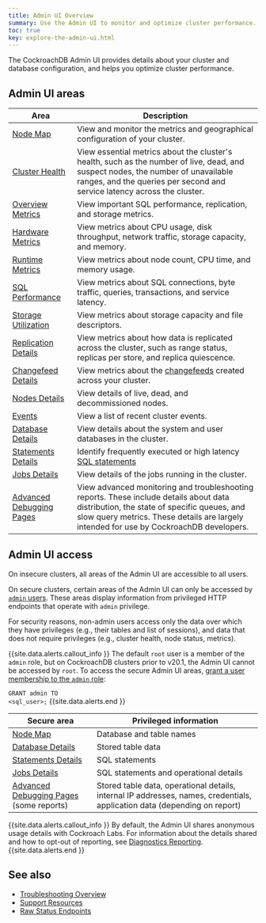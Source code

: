 ```yaml
---
title: Admin UI Overview
summary: Use the Admin UI to monitor and optimize cluster performance.
toc: true
key: explore-the-admin-ui.html
---
```


The CockroachDB Admin UI provides details about your cluster and database configuration, and helps you optimize cluster performance.

## Admin UI areas

Area | Description
--------|----
[Node Map](enable-node-map.html) | View and monitor the metrics and geographical configuration of your cluster.
[Cluster Health](admin-ui-access-and-navigate.html#summary-panel) | View essential metrics about the cluster's health, such as the number of live, dead, and suspect nodes, the number of unavailable ranges, and the queries per second and service latency across the cluster.
[Overview Metrics](admin-ui-overview-dashboard.html) | View important SQL performance, replication, and storage metrics.
[Hardware Metrics](admin-ui-hardware-dashboard.html) | View metrics about CPU usage, disk throughput, network traffic, storage capacity, and memory.
[Runtime Metrics](admin-ui-runtime-dashboard.html) | View metrics about node count, CPU time, and memory usage.
[SQL Performance](admin-ui-sql-dashboard.html) | View metrics about SQL connections, byte traffic, queries, transactions, and service latency.
[Storage Utilization](admin-ui-storage-dashboard.html) | View metrics about storage capacity and file descriptors.
[Replication Details](admin-ui-replication-dashboard.html) | View metrics about how data is replicated across the cluster, such as range status, replicas per store, and replica quiescence.
[Changefeed Details](admin-ui-cdc-dashboard.html) | View metrics about the [changefeeds](change-data-capture.html) created across your cluster.
[Nodes Details](admin-ui-access-and-navigate.html#summary-panel) | View details of live, dead, and decommissioned nodes.
[Events](admin-ui-access-and-navigate.html#events-panel) | View a list of recent cluster events.
[Database Details](admin-ui-databases-page.html) | View details about the system and user databases in the cluster.
[Statements Details](admin-ui-statements-page.html) | Identify frequently executed or high latency [SQL statements](sql-statements.html)
[Jobs Details](admin-ui-jobs-page.html) | View details of the jobs running in the cluster.
[Advanced Debugging Pages](admin-ui-debug-pages.html) | View advanced monitoring and troubleshooting reports. These include details about data distribution, the state of specific queues, and slow query metrics. These details are largely intended for use by CockroachDB developers.

## Admin UI access

On insecure clusters, all areas of the Admin UI are accessible to all users.

On secure clusters, certain areas of the Admin UI can only be accessed by [`admin` users](authorization.html#admin-role). These areas display information from privileged HTTP endpoints that operate with `admin` privilege.

For security reasons, non-admin users access only the data over which they have privileges (e.g., their tables and list of sessions), and data that does not require privileges (e.g., cluster health, node status, metrics).

{{site.data.alerts.callout_info }}
The default `root` user is a member of the `admin` role, but on CockroachDB clusters prior to v20.1, the Admin UI cannot be accessed by `root`. To access the secure Admin UI areas, [grant a user membership to the `admin` role](grant-roles.html):

<code style="white-space:pre-wrap">GRANT admin TO \<sql_user\>;</code>
{{site.data.alerts.end }}

Secure area | Privileged information
-----|-----
[Node Map](enable-node-map.html) | Database and table names
[Database Details](admin-ui-databases-page.html) | Stored table data
[Statements Details](admin-ui-statements-page.html) | SQL statements
[Jobs Details](admin-ui-jobs-page.html) | SQL statements and operational details
[Advanced Debugging Pages](admin-ui-debug-pages.html) (some reports) | Stored table data, operational details, internal IP addresses, names, credentials, application data (depending on report)

{{site.data.alerts.callout_info }}
By default, the Admin UI shares anonymous usage details with Cockroach Labs. For information about the details shared and how to opt-out of reporting, see [Diagnostics Reporting](diagnostics-reporting.html).
{{site.data.alerts.end }}

## See also

- [Troubleshooting Overview](troubleshooting-overview.html)
- [Support Resources](support-resources.html)
- [Raw Status Endpoints](monitoring-and-alerting.html#raw-status-endpoints)
